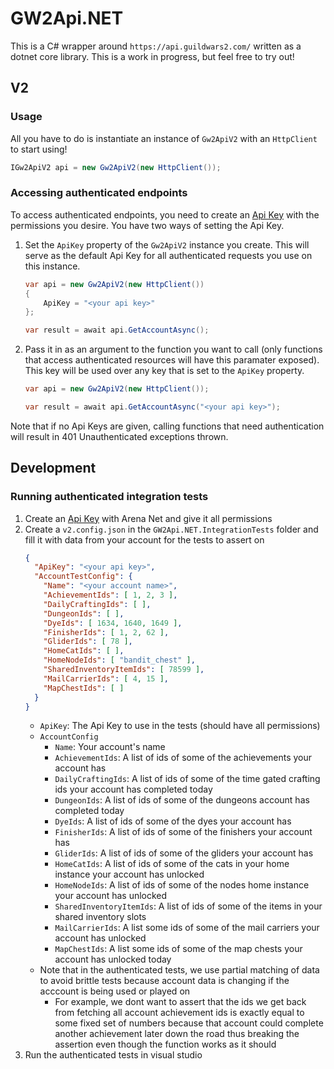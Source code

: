 # GW2Api.NET

This is a C# wrapper around `https://api.guildwars2.com/` written as a dotnet core library. This is a work in progress, but feel free to try out!

## V2

### Usage
All you have to do is instantiate an instance of `Gw2ApiV2` with an `HttpClient` to start using!
```cs
IGw2ApiV2 api = new Gw2ApiV2(new HttpClient());
```

### Accessing authenticated endpoints
To access authenticated endpoints, you need to create an [Api Key](https://wiki.guildwars2.com/wiki/API:API_key) with the permissions you desire. You have two ways of setting the Api Key.
1. Set the `ApiKey` property of the `Gw2ApiV2` instance you create. This will serve as the default Api Key for all authenticated requests you use on this instance.
	```cs
    var api = new Gw2ApiV2(new HttpClient())
    {
        ApiKey = "<your api key>"
    };

    var result = await api.GetAccountAsync();
	```
1. Pass it in as an argument to the function you want to call (only functions that access authenticated resources will have this paramater exposed). This key will be used over any key that is set to the `ApiKey` property.
	```cs
	var api = new Gw2ApiV2(new HttpClient());

	var result = await api.GetAccountAsync("<your api key>");
	```
Note that if no Api Keys are given, calling functions that need authentication will result in 401 Unauthenticated exceptions thrown.

## Development

### Running authenticated integration tests
1. Create an [Api Key](https://wiki.guildwars2.com/wiki/API:API_key) with Arena Net and give it all permissions
2. Create a `v2.config.json` in the `GW2Api.NET.IntegrationTests` folder and fill it with data from your account for the tests to assert on
	```json
	{
	  "ApiKey": "<your api key>",
	  "AccountTestConfig": {
		"Name": "<your account name>",
		"AchievementIds": [ 1, 2, 3 ],
		"DailyCraftingIds": [ ],
		"DungeonIds": [ ],
		"DyeIds": [ 1634, 1640, 1649 ],
		"FinisherIds": [ 1, 2, 62 ],
		"GliderIds": [ 78 ],
		"HomeCatIds": [ ],
		"HomeNodeIds": [ "bandit_chest" ],
		"SharedInventoryItemIds": [ 78599 ],
		"MailCarrierIds": [ 4, 15 ],
		"MapChestIds": [ ]
	  }
	}
	```
	- `ApiKey`: The Api Key to use in the tests (should have all permissions)
	- `AccountConfig`
		- `Name`: Your account's name
		- `AchievementIds`: A list of ids of some of the achievements your account has
		- `DailyCraftingIds`: A list of ids of some of the time gated crafting ids your account has completed today
		- `DungeonIds`: A list of ids of some of the dungeons account has completed today
		- `DyeIds`: A list of ids of some of the dyes your account has
		- `FinisherIds`: A list of ids of some of the finishers your account has
		- `GliderIds`: A list of ids of some of the gliders your account has
		- `HomeCatIds`: A list of ids of some of the cats in your home instance your account has unlocked
		- `HomeNodeIds`: A list of ids of some of the nodes home instance your account has unlocked
		- `SharedInventoryItemIds`: A list of ids of some of the items in your shared inventory slots
		- `MailCarrierIds`: A list some ids of some of the mail carriers your account has unlocked
		- `MapChestIds`: A list some ids of some of the map chests your account has unlocked today
	- Note that in the authenticated tests, we use partial matching of data to avoid brittle tests because account data is changing if the acccount is being used or played on
		- For example, we dont want to assert that the ids we get back from fetching all account achievement ids is exactly equal to some fixed set of numbers because that account could complete another achievement later down the road thus breaking the assertion even though the function works as it should
3. Run the authenticated tests in visual studio
